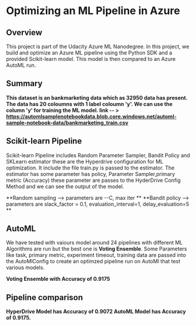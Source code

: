 # Optimizing an ML Pipeline in Azure

## Overview
This project is part of the Udacity Azure ML Nanodegree.
In this project, we build and optimize an Azure ML pipeline using the Python SDK and a provided Scikit-learn model.
This model is then compared to an Azure AutoML run.

## Summary
**This dataset is an bankmarketing data which as 32950 data has present. The data has 20 coloumns with 1 label coloumn 'y'. We can use the column 'y' for training the ML model.
link -- > https://automlsamplenotebookdata.blob.core.windows.net/automl-sample-notebook-data/bankmarketing_train.csv**

## Scikit-learn Pipeline
Scikit-learn Pipeline includes  Random Parameter Sampler, Bandit Policy and SKLearn estimator these are the Hyperdrive configuration for ML optimization. It include the file train.py is passed to the estimator. The estimator has some parameter has policy, Parameter Sampler,primary metric (Accuracy) these parameter are passes to the HyderDrive Config Method and we can see the output of the model.

**Random sampling --> parameters are --C, max iter **
**Bandit policy --> parameters are slack_factor = 0.1, evaluation_interval=1, delay_evaluation=5 **

## AutoML
We have tested with vaiours model around 24 pipelines with different ML Algorithms are run but the best one is **Voting Ensemble**. Some Parameters like task, primary metric, experiment timeout, training data are passed into the AutoMlConfig to create an optimzed pipeline run on AutoMl that test various models.

**Voting Ensemble with Accuracy of 0.9175**

## Pipeline comparison
**HyperDrive Model has Accuracy of 0.9072
  AutoML Model has Accuracy of 0.9175.**
